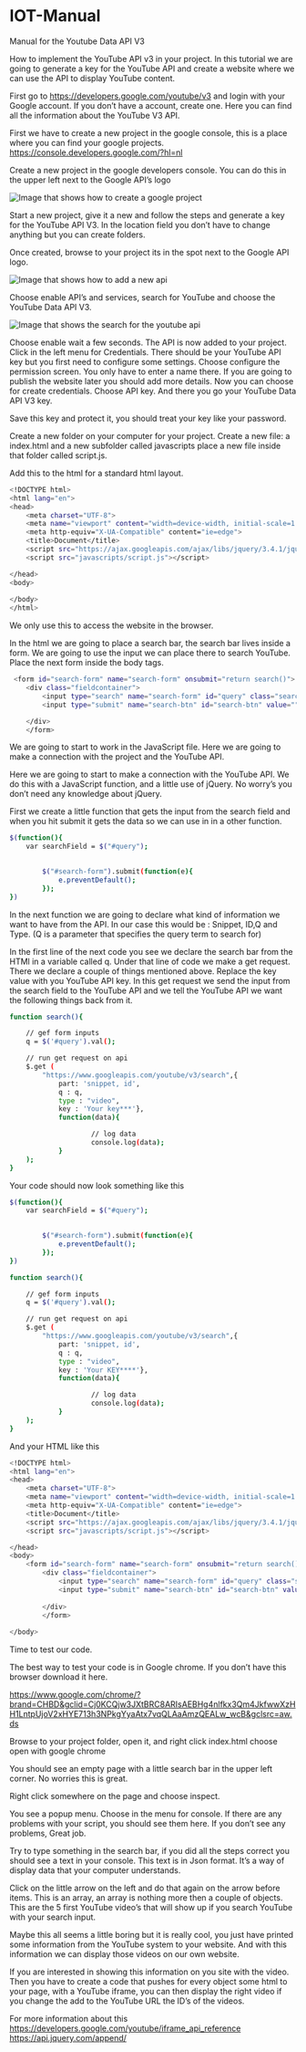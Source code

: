 # IOT-Manual
Manual for the Youtube Data API V3

How to implement the YouTube API v3 in your project.
In this tutorial we are going to generate a key for the YouTube API and create a website where we can use the API to display YouTube content.

First go to https://developers.google.com/youtube/v3 and login with your Google account.
If you don’t have a account, create one. Here you can find all the information about the YouTube V3 API.

First we have to create a new project in the google console, this is a place where you can find your google projects.
https://console.developers.google.com/?hl=nl


Create a new project in the google developers console. You can do this in the upper left next to the Google API’s logo 

![Image that shows how to create a google project](https://oege.ie.hva.nl/~versevh/afbeeldingen/manual.iot/Afbeelding1.png)

Start a new project, give it a new and follow the steps and generate a key for the YouTube API V3. In the location field you don’t have to change anything but you can create folders.

Once created, browse to your project its in the spot next to the Google API logo.  

 ![Image that shows how to add a new api](https://oege.ie.hva.nl/~versevh/afbeeldingen/manual.iot/Schermafbeelding%202019-10-15%20om%2012.56.40.png)

Choose enable API’s and services, search for YouTube and choose the YouTube Data API V3.
 
 ![Image that shows the search for the youtube api](https://oege.ie.hva.nl/~versevh/afbeeldingen/manual.iot/Schermafbeelding%202019-10-15%20om%2012.57.47.png)
 
Choose enable wait a few seconds. The API is now added to your project. Click in the left menu for Credentials. There should be your YouTube API key but you first need to configure some settings. Choose configure the permission screen. You only have to enter a name there. If you are going to publish the website later you should add more details. Now you can choose for create credentials. Choose API key. And there you go your YouTube Data API V3 key.

Save this key and protect it, you should treat your key like your password.

Create a new folder on your computer for your project. Create a new file: a index.html and a new subfolder called javascripts place a new file inside that folder called script.js.





Add this to the html for a standard html layout.

```bash
<!DOCTYPE html>
<html lang="en">
<head>
    <meta charset="UTF-8">
    <meta name="viewport" content="width=device-width, initial-scale=1.0">
    <meta http-equiv="X-UA-Compatible" content="ie=edge">
    <title>Document</title>
    <script src="https://ajax.googleapis.com/ajax/libs/jquery/3.4.1/jquery.min.js"></script>
    <script src="javascripts/script.js"></script>

</head>
<body>
    
</body>
</html>
```
We only use this to access the website in the browser.

In the html we are going to place a search bar, the search bar lives inside a form. We are going to use the input we can place there to search YouTube. Place the next form inside the body tags.
```bash
 <form id="search-form" name="search-form" onsubmit="return search()">
    <div class="fieldcontainer">
        <input type="search" name="search-form" id="query" class="search-field" placeholder="search Youtube" >
        <input type="submit" name="search-btn" id="search-btn" value="">

    </div>
    </form>
```
We are going to start to work in the JavaScript file. Here we are going to make a connection with the project and the YouTube API.








Here we are going to start to make a connection with the YouTube API. We do this with a JavaScript function, and a little use of jQuery. No worry’s you don’t need any knowledge about jQuery. 

First we create a little function that gets the input from the search field and when you hit submit it gets the data so we can use in in a other function.

```bash
$(function(){
    var searchField = $("#query");
   

        $("#search-form").submit(function(e){
            e.preventDefault();
        });
})

```
In the next function we are going to declare what kind of information we want to have from the API. In our case this would be : Snippet, ID,Q and Type. (Q is a parameter that specifies the query term to search for)

In the first line of the next code you see we declare the search bar from the HTMl in a variable called q. Under that line of code we make a get request. There we declare a couple of things mentioned above. Replace the key value with you YouTube API key. In this get request we send the input from the search field to the YouTube API and we tell the YouTube API we want the following things back from it.

```bash
function search(){

    // gef form inputs
    q = $('#query').val();

    // run get request on api
    $.get (
        "https://www.googleapis.com/youtube/v3/search",{
            part: 'snippet, id', 
            q : q,
            type : "video",
            key : 'Your key***'},
            function(data){

                    // log data
                    console.log(data);
            }
    );
}
```




Your code should now look something like this





```bash
$(function(){
    var searchField = $("#query");
   

        $("#search-form").submit(function(e){
            e.preventDefault();
        });
})

function search(){

    // gef form inputs
    q = $('#query').val();

    // run get request on api
    $.get (
        "https://www.googleapis.com/youtube/v3/search",{
            part: 'snippet, id', 
            q : q,
            type : "video",
            key : 'Your KEY****'},
            function(data){

                    // log data
                    console.log(data);
            }
    );
}
```


And your HTML like this

```bash
<!DOCTYPE html>
<html lang="en">
<head>
    <meta charset="UTF-8">
    <meta name="viewport" content="width=device-width, initial-scale=1.0">
    <meta http-equiv="X-UA-Compatible" content="ie=edge">
    <title>Document</title>
    <script src="https://ajax.googleapis.com/ajax/libs/jquery/3.4.1/jquery.min.js"></script>
    <script src="javascripts/script.js"></script>

</head>
<body>
    <form id="search-form" name="search-form" onsubmit="return search()">
        <div class="fieldcontainer">
            <input type="search" name="search-form" id="query" class="search-field" placeholder="search Youtube" >
            <input type="submit" name="search-btn" id="search-btn" value="">
    
        </div>
        </form>
    
</body>
```

Time to test our code.

The best way to test your code is in Google chrome. If you don’t have this browser download it here. 

https://www.google.com/chrome/?brand=CHBD&gclid=Cj0KCQjw3JXtBRC8ARIsAEBHg4nlfkx3Qm4JkfwwXzHH1LntpUjoV2xHYE713h3NPkgYyaAtx7vqQLAaAmzQEALw_wcB&gclsrc=aw.ds

Browse to your project folder, open it, and right click index.html choose open with google chrome 

You should see an empty page with a little search bar in the upper left corner. No worries this is great.

Right click somewhere on the page and choose inspect. 
 
You see a popup menu. Choose in the menu for console. If there are any problems with your script, you should see them here. If you don’t see any problems, Great job.

Try to type something in the search bar, if you did all the steps correct you should see a text in your console. This text is in Json format. It’s a way of display data that your computer understands. 
 
Click on the little arrow on the left and do that again on the arrow before items.
This is an array, an array is nothing more then a couple of objects. This are the 5 first YouTube video’s that will show up if you search YouTube with your search input.  

Maybe this all seems a little boring but it is really cool, you just have printed some information from the YouTube system to your website. And with this information we can display those videos on our own website. 

If you are interested in showing this information on you site with the video. Then you have to create a code that pushes for every object some html to your page, with a YouTube iframe, you can then display the right video if you change the add to the YouTube URL the ID’s of the videos.

For more information about this 
https://developers.google.com/youtube/iframe_api_reference
https://api.jquery.com/append/


